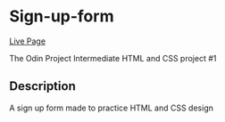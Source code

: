 # Sign-up-form #

[Live Page](https://blee752.github.io/Sign-up-form/index.html)

The Odin Project Intermediate HTML and CSS project #1

## Description ##

A sign up form made to practice HTML and CSS design
